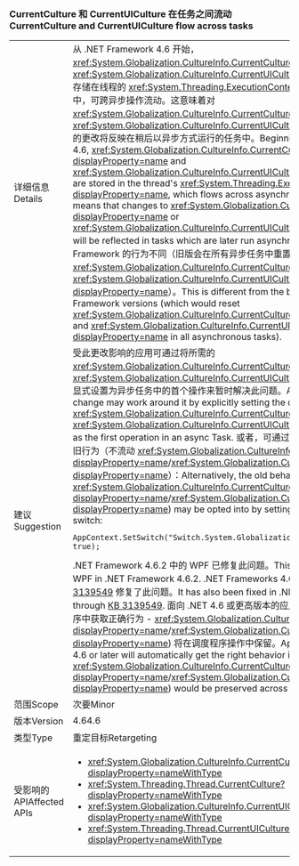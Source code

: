 ### <a name="currentculture-and-currentuiculture-flow-across-tasks"></a><span data-ttu-id="9d96f-101">CurrentCulture 和 CurrentUICulture 在任务之间流动</span><span class="sxs-lookup"><span data-stu-id="9d96f-101">CurrentCulture and CurrentUICulture flow across tasks</span></span>

|   |   |
|---|---|
|<span data-ttu-id="9d96f-102">详细信息</span><span class="sxs-lookup"><span data-stu-id="9d96f-102">Details</span></span>|<span data-ttu-id="9d96f-103">从 .NET Framework 4.6 开始，<xref:System.Globalization.CultureInfo.CurrentCulture?displayProperty=name> 和 <xref:System.Globalization.CultureInfo.CurrentUICulture?displayProperty=name> 存储在线程的 <xref:System.Threading.ExecutionContext?displayProperty=name> 中，可跨异步操作流动。这意味着对 <xref:System.Globalization.CultureInfo.CurrentCulture?displayProperty=name> 或 <xref:System.Globalization.CultureInfo.CurrentUICulture?displayProperty=name> 的更改将反映在稍后以异步方式运行的任务中。</span><span class="sxs-lookup"><span data-stu-id="9d96f-103">Beginning in the .NET Framework 4.6, <xref:System.Globalization.CultureInfo.CurrentCulture?displayProperty=name> and <xref:System.Globalization.CultureInfo.CurrentUICulture?displayProperty=name> are stored in the thread's <xref:System.Threading.ExecutionContext?displayProperty=name>, which flows across asynchronous operations.This means that changes to <xref:System.Globalization.CultureInfo.CurrentCulture?displayProperty=name> or <xref:System.Globalization.CultureInfo.CurrentUICulture?displayProperty=name> will be reflected in tasks which are later run asynchronously.</span></span> <span data-ttu-id="9d96f-104">这与旧版 .NET Framework 的行为不同（旧版会在所有异步任务中重置 <xref:System.Globalization.CultureInfo.CurrentCulture?displayProperty=name> 和 <xref:System.Globalization.CultureInfo.CurrentUICulture?displayProperty=name>）。</span><span class="sxs-lookup"><span data-stu-id="9d96f-104">This is different from the behavior of previous .NET Framework versions (which would reset <xref:System.Globalization.CultureInfo.CurrentCulture?displayProperty=name> and <xref:System.Globalization.CultureInfo.CurrentUICulture?displayProperty=name> in all asynchronous tasks).</span></span>|
|<span data-ttu-id="9d96f-105">建议</span><span class="sxs-lookup"><span data-stu-id="9d96f-105">Suggestion</span></span>|<span data-ttu-id="9d96f-106">受此更改影响的应用可通过将所需的 <xref:System.Globalization.CultureInfo.CurrentCulture?displayProperty=name> 或 <xref:System.Globalization.CultureInfo.CurrentUICulture?displayProperty=name> 显式设置为异步任务中的首个操作来暂时解决此问题。</span><span class="sxs-lookup"><span data-stu-id="9d96f-106">Apps affected by this change may work around it by explicitly setting the desired <xref:System.Globalization.CultureInfo.CurrentCulture?displayProperty=name> or <xref:System.Globalization.CultureInfo.CurrentUICulture?displayProperty=name> as the first operation in an async Task.</span></span> <span data-ttu-id="9d96f-107">或者，可通过设置以下兼容性开关选择使用旧行为（不流动 <xref:System.Globalization.CultureInfo.CurrentCulture?displayProperty=name>/<xref:System.Globalization.CultureInfo.CurrentUICulture?displayProperty=name>）：</span><span class="sxs-lookup"><span data-stu-id="9d96f-107">Alternatively, the old behavior (of not flowing <xref:System.Globalization.CultureInfo.CurrentCulture?displayProperty=name>/<xref:System.Globalization.CultureInfo.CurrentUICulture?displayProperty=name>) may be opted into by setting the following compatibility switch:</span></span><pre><code class="language-C#">AppContext.SetSwitch(&quot;Switch.System.Globalization.NoAsyncCurrentCulture&quot;, true);&#13;&#10;</code></pre><span data-ttu-id="9d96f-108">.NET Framework 4.6.2 中的 WPF 已修复此问题。</span><span class="sxs-lookup"><span data-stu-id="9d96f-108">This issue has been fixed by WPF in .NET Framework 4.6.2.</span></span> <span data-ttu-id="9d96f-109">.NET Frameworks 4.6、4.6.1 中也通过 [KB 3139549](https://support.microsoft.com/kb/3139549) 修复了此问题。</span><span class="sxs-lookup"><span data-stu-id="9d96f-109">It has also been fixed in .NET Frameworks 4.6, 4.6.1 through [KB 3139549](https://support.microsoft.com/kb/3139549).</span></span> <span data-ttu-id="9d96f-110">面向 .NET 4.6 或更高版本的应用程序将自动在 WPF 应用程序中获取正确行为 - <xref:System.Globalization.CultureInfo.CurrentCulture?displayProperty=name>/<xref:System.Globalization.CultureInfo.CurrentUICulture?displayProperty=name>) 将在调度程序操作中保留。</span><span class="sxs-lookup"><span data-stu-id="9d96f-110">Applications targeting .NET 4.6 or later will automatically get the right behavior in WPF applications - <xref:System.Globalization.CultureInfo.CurrentCulture?displayProperty=name>/<xref:System.Globalization.CultureInfo.CurrentUICulture?displayProperty=name>) would be preserved across Dispatcher operations.</span></span>|
|<span data-ttu-id="9d96f-111">范围</span><span class="sxs-lookup"><span data-stu-id="9d96f-111">Scope</span></span>|<span data-ttu-id="9d96f-112">次要</span><span class="sxs-lookup"><span data-stu-id="9d96f-112">Minor</span></span>|
|<span data-ttu-id="9d96f-113">版本</span><span class="sxs-lookup"><span data-stu-id="9d96f-113">Version</span></span>|<span data-ttu-id="9d96f-114">4.6</span><span class="sxs-lookup"><span data-stu-id="9d96f-114">4.6</span></span>|
|<span data-ttu-id="9d96f-115">类型</span><span class="sxs-lookup"><span data-stu-id="9d96f-115">Type</span></span>|<span data-ttu-id="9d96f-116">重定目标</span><span class="sxs-lookup"><span data-stu-id="9d96f-116">Retargeting</span></span>|
|<span data-ttu-id="9d96f-117">受影响的 API</span><span class="sxs-lookup"><span data-stu-id="9d96f-117">Affected APIs</span></span>|<ul><li><xref:System.Globalization.CultureInfo.CurrentCulture?displayProperty=nameWithType></li><li><xref:System.Threading.Thread.CurrentCulture?displayProperty=nameWithType></li><li><xref:System.Globalization.CultureInfo.CurrentUICulture?displayProperty=nameWithType></li><li><xref:System.Threading.Thread.CurrentUICulture?displayProperty=nameWithType></li></ul>|

